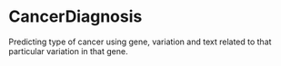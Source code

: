 # CancerDiagnosis

Predicting type of cancer using gene, variation and text related to that particular variation in that gene.

